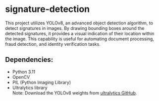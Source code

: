 # signature-detection
This project utilizes YOLOv8, an advanced object detection algorithm, to detect signatures in images. By drawing bounding boxes around the detected signatures, it provides a visual indication of their location within the image. This capability is useful for automating document processing, fraud detection, and identity verification tasks.

## Dependencies:
- Python 3.11
- OpenCV
- PIL (Python Imaging Library)
- Ultralytics library <br>
    Note: Download the YOLOv8 weights from [ultralytics GitHub](https://github.com/ultralytics/ultralytics).
